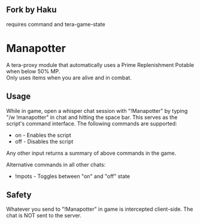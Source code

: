 ## Fork by Haku
requires command and tera-game-state

# Manapotter  
A tera-proxy module that automatically uses a Prime Replenishment Potable when below 50% MP.  
Only uses items when you are alive and in combat.  
  
## Usage  
While in game, open a whisper chat session with "!Manapotter" by typing "/w !manapotter" in chat and hitting the space bar.
This serves as the script's command interface. 
The following commands are supported:  
  
* on - Enables the script  
* off - Disables the script  
  
Any other input returns a summary of above commands in the game.  
  
Alternative commands in all other chats:  
* !mpots - Toggles between "on" and "off" state  
  
## Safety
Whatever you send to "!Manapotter" in game is intercepted client-side. The chat is NOT sent to the server.
